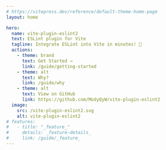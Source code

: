 ```yaml
---
# https://vitepress.dev/reference/default-theme-home-page
layout: home

hero:
  name: vite-plugin-eslint2
  text: ESLint plugin for Vite
  tagline: Integrate ESLint into Vite in minutes! 🚀
  actions:
    - theme: brand
      text: Get Started →
      link: /guide/getting-started
    - theme: alt
      text: Why?
      link: /guide/why
    - theme: alt
      text: View on GitHub
      link: https://github.com/ModyQyW/vite-plugin-eslint2
  image:
    src: /vite-plugin-eslint2.svg
    alt: vite-plugin-eslint2
# features:
#   - title: "_feature_"
#     details: _feature-details_
#     link: /guide/_feature_
---
```

